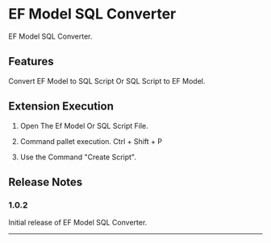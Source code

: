 # EF Model SQL Converter

EF Model SQL Converter.

## Features

Convert EF Model to SQL Script Or SQL Script to EF Model.

## Extension Execution

1. Open The Ef Model Or SQL Script File.

2. Command pallet execution.
Ctrl + Shift + P

3. Use the Command "Create Script".

## Release Notes

### 1.0.2

Initial release of EF Model SQL Converter.

---
